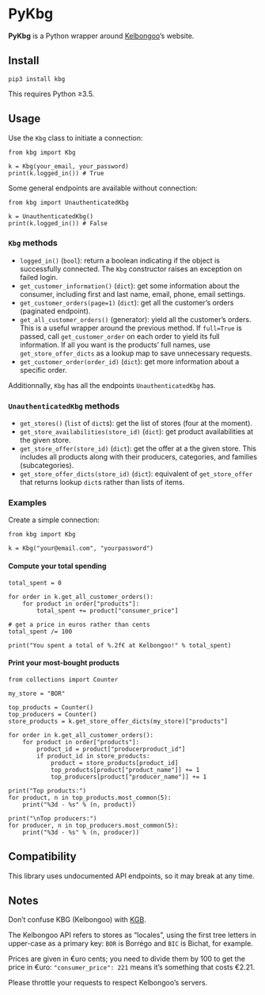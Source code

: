 # PyKbg

**PyKbg** is a Python wrapper around [Kelbongoo][]’s website.

[Kelbongoo]: https://www.kelbongoo.com

## Install

```shell
pip3 install kbg
```

This requires Python ≥3.5.

## Usage
Use the `Kbg` class to initiate a connection:
```python3
from kbg import Kbg

k = Kbg(your_email, your_password)
print(k.logged_in()) # True
```

Some general endpoints are available without connection:
```python3
from kbg import UnauthenticatedKbg

k = UnauthenticatedKbg()
print(k.logged_in()) # False
```

### `Kbg` methods
* `logged_in()` (`bool`): return a boolean indicating if the object is
  successfully connected. The `Kbg` constructor raises an exception on failed
  login.
* `get_customer_information()` (`dict`): get some information about the
  consumer, including first and last name, email, phone, email settings.
* `get_customer_orders(page=1)` (`dict`): get all the customer’s orders
  (paginated endpoint).
* `get_all_customer_orders()` (generator): yield all the customer’s orders.
  This is a useful wrapper around the previous method. If `full=True` is
  passed, call `get_customer_order` on each order to yield its full
  information. If all you want is the products’ full names, use
  ``get_store_offer_dicts`` as a lookup map to save unnecessary requests.
* `get_customer_order(order_id)` (`dict`): get more information about a
  specific order.

Additionnally, `Kbg` has all the endpoints `UnauthenticatedKbg` has.

### `UnauthenticatedKbg` methods
* `get_stores()` (`list` of `dict`s): get the list of stores (four at the
  moment).
* `get_store_availabilities(store_id)` (`dict`): get product availabilities at
  the given store.
* `get_store_offer(store_id)` (`dict`): get the offer at a the given store.
  This includes all products along with their producers, categories, and
  families (subcategories).
* `get_store_offer_dicts(store_id)` (`dict`): equivalent of `get_store_offer`
  that returns lookup ``dict``s rather than lists of items.

### Examples
Create a simple connection:
```python3
from kbg import Kbg

k = Kbg("your@email.com", "yourpassword")
```

#### Compute your total spending
```python3
total_spent = 0

for order in k.get_all_customer_orders():
    for product in order["products"]:
        total_spent += product["consumer_price"]

# get a price in euros rather than cents
total_spent /= 100

print("You spent a total of %.2f€ at Kelbongoo!" % total_spent)
```

#### Print your most-bought products
```python3
from collections import Counter

my_store = "BOR"

top_products = Counter()
top_producers = Counter()
store_products = k.get_store_offer_dicts(my_store)["products"]

for order in k.get_all_customer_orders():
    for product in order["products"]:
        product_id = product["producerproduct_id"]
        if product_id in store_products:
            product = store_products[product_id]
            top_products[product["product_name"]] += 1
            top_producers[product["producer_name"]] += 1

print("Top products:")
for product, n in top_products.most_common(5):
    print("%3d - %s" % (n, product))

print("\nTop producers:")
for producer, n in top_producers.most_common(5):
    print("%3d - %s" % (n, producer))
```

## Compatibility
This library uses undocumented API endpoints, so it may break at any time.

## Notes
Don’t confuse KBG (Kelbongoo) with [KGB](https://en.wikipedia.org/wiki/KGB).

The Kelbongoo API refers to stores as “locales”, using the first tree letters
in upper-case as a primary key: `BOR` is Borrégo and `BIC` is Bichat, for
example.

Prices are given in €uro cents; you need to divide them by 100 to get the
price in €uro: `"consumer_price": 221` means it’s something that costs €2.21.

Please throttle your requests to respect Kelbongoo’s servers.
